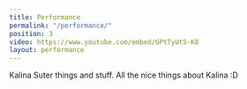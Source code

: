 ```yaml
---
title: Performance
permalink: "/performance/"
position: 3
video: https://www.youtube.com/embed/GPtTyUt5-K8
layout: performance
---
```


Kalina Suter things and stuff. All the nice things about Kalina :D
